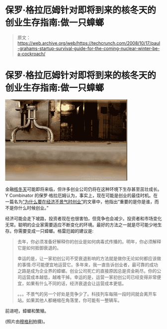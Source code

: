 # 保罗·格拉厄姆针对即将到来的核冬天的创业生存指南:做一只蟑螂

> 原文：<https://web.archive.org/web/https://techcrunch.com/2008/10/17/paul-grahams-startup-survival-guide-for-the-coming-nuclear-winter-be-a-cockroach/>

# 保罗·格拉厄姆针对即将到来的核冬天的创业生存指南:做一只蟑螂

[![](img/162bf12d9000874698480493c0e1f983.png)](https://web.archive.org/web/20230305024054/http://www.flickr.com/photos/mugley/2108641744/)

金融[核冬天](https://web.archive.org/web/20230305024054/https://techcrunch.com/2008/10/10/sequoia-capitals-56-slide-powerpoint-presentation-of-doom/)可能即将来临，但许多创业公司仍将在这种环境下生存甚至茁壮成长。Y Combinator 的保罗·格拉厄姆认为，事实上，现在可能是创业的最佳时机。在一篇名为[“为什么要在经济不景气时创业”](https://web.archive.org/web/20230305024054/http://www.paulgraham.com/badeconomy.html)的文章中，他指出“重要的是你是谁，而不是你什么时候创业。”

经济可能会走下坡路，投资者现在也很害怕，但竞争也会减少。投资者和市场变化无常。聪明的企业家需要适应不断变化的环境。最好的方法之一就是尽可能少地生存。你需要变成一只蟑螂。格雷厄姆的建议是:

> 去年，你必须准备好解释你的创业是如何病毒式传播的。明年，你必须解释它是如何抵御衰退的。
> 
> 幸运的是，让一家初创公司不受衰退影响的方法就是做你无论如何都应该做的事情:尽可能便宜地运营它。多年来，我一直告诉创业者，最可靠的成功之路是成为企业界的蟑螂。创业公司死亡的直接原因总是资金耗尽。你的公司运营成本越低，越难干掉。幸运的是，运营一家初创公司已经变得非常便宜，如果有什么不同的话，经济衰退会让运营成本更低。
> 
> 。。。不景气的另一个好处是竞争少了。科技列车每隔一段时间就会离开车站。如果其他人都蜷缩在角落里，你可能有一整辆车。

前进吧，蟑螂和繁殖。

(照片由[穆格利](https://web.archive.org/web/20230305024054/http://www.flickr.com/photos/mugley/2108641744/)拍摄)。